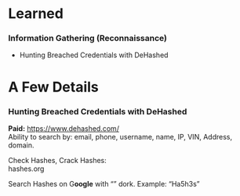 # Learned
### Information Gathering (Reconnaissance)
 - Hunting Breached Credentials with DeHashed

# A Few Details
### Hunting Breached Credentials with DeHashed
**Paid:** https://www.dehashed.com/  
Ability to search by: email, phone, username, name, IP, VIN, Address, domain.  

Check Hashes, Crack Hashes:  
hashes.org  

Search Hashes on G**oogle** with “” dork. Example: “Ha5h3s” 
